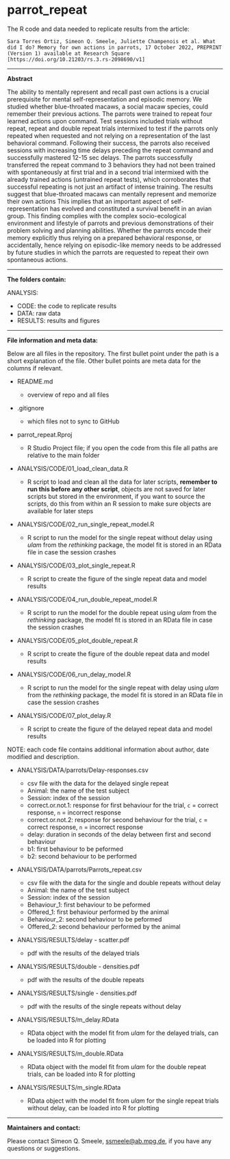 # parrot_repeat

The R code and data needed to replicate results from the article:

```
Sara Torres Ortiz, Simeon Q. Smeele, Juliette Champenois et al. What did I do? Memory for own actions in parrots, 17 October 2022, PREPRINT (Version 1) available at Research Square [https://doi.org/10.21203/rs.3.rs-2098690/v1]
```
------------------------------------------------

**Abstract**

The ability to mentally represent and recall past own actions is a crucial prerequisite for mental self-representation and episodic memory. We studied whether blue-throated macaws, a social macaw species, could remember their previous actions. The parrots were trained to repeat four learned actions upon command. Test sessions included trials without repeat, repeat and double repeat trials intermixed to test if the parrots only repeated when requested and not relying on a representation of the last behavioral command. Following their success, the parrots also received sessions with increasing time delays preceding the repeat command and successfully mastered 12-15 sec delays. The parrots successfully transferred  the repeat command to 3 behaviors they had not been trained with spontaneously at first trial and in a second trial intermixed with the already trained actions (untrained repeat tests), which corroborates that successful repeating is not just an artifact of intense training. The results suggest that blue-throated macaws can mentally represent  and memorize their own actions This implies that an important aspect of self-representation has evolved and constituted a survival benefit in an avian group. This finding complies with the complex socio-ecological environment and lifestyle of parrots and previous demonstrations of their problem solving and planning abilities. Whether the parrots encode their memory explicitly thus relying on  a prepared behavioral response, or accidentally, hence relying on episodic-like memory needs to be addressed by future studies in which the parrots are requested to repeat their own spontaneous actions.

------------------------------------------------

**The folders contain:**

ANALYSIS:
  - CODE: the code to replicate results
  - DATA: raw data
  - RESULTS: results and figures

------------------------------------------------

**File information and meta data:**

Below are all files in the repository. The first bullet point under the path is a short explanation of the file. Other bullet points are meta data for the columns if relevant.

- README.md
	- overview of repo and all files
- .gitignore
	- which files not to sync to GitHub
- parrot_repeat.Rproj
	- R Studio Project file; if you open the code from this file all paths are relative to the main folder

- ANALYSIS/CODE/01_load_clean_data.R 
	- R script to load and clean all the data for later scripts, **remember to run this before any other script**, objects are not saved for later scripts but stored in the environment, if you want to source the scripts, do this from within an R session to make sure objects are available for later steps
- ANALYSIS/CODE/02_run_single_repeat_model.R
	- R script to run the model for the single repeat without delay using *ulam* from the *rethinking* package, the model fit is stored in an RData file in case the session crashes
- ANALYSIS/CODE/03_plot_single_repeat.R
	- R script to create the figure of the single repeat data and model results
- ANALYSIS/CODE/04_run_double_repeat_model.R
	- R script to run the model for the double repeat using *ulam* from the *rethinking* package, the model fit is stored in an RData file in case the session crashes
- ANALYSIS/CODE/05_plot_double_repeat.R
	-  R script to create the figure of the double repeat data and model results
- ANALYSIS/CODE/06_run_delay_model.R
	- R script to run the model for the single repeat with delay using *ulam* from the *rethinking* package, the model fit is stored in an RData file in case the session crashes
- ANALYSIS/CODE/07_plot_delay.R
	- R script to create the figure of the delayed repeat data and model results
	
NOTE: each code file contains additional information about author, date modified and description. 

- ANALYSIS/DATA/parrots/Delay-responses.csv
	- csv file with the data for the delayed single repeat
	- Animal: the name of the test subject
	- Session: index of the session
	- correct.or.not.1: response for first behaviour for the trial, `c` = correct response, `n` = incorrect response
	- correct.or.not.2: response for second behaviour for the trial, `c` = correct response, `n` = incorrect response
	- delay: duration in seconds of the delay between first and second behaviour
	- b1: first behaviour to be peformed
	- b2: second behaviour to be performed
- ANALYSIS/DATA/parrots/Parrots_repeat.csv 
	- csv file with the data for the single and double repeats without delay
	- Animal: the name of the test subject
	- Session: index of the session
	- Behaviour_1:  first behaviour to be peformed
	- Offered_1: first behaviour performed by the animal
	- Behaviour_2:  second behaviour to be peformed
	- Offered_2: second behaviour performed by the animal
	
- ANALYSIS/RESULTS/delay - scatter.pdf
	- pdf with the results of the delayed trials
- ANALYSIS/RESULTS/double - densities.pdf
	- pdf with the results of the double repeats
- ANALYSIS/RESULTS/single - densities.pdf
	- pdf with the results of the single repeats without delay
- ANALYSIS/RESULTS/m_delay.RData
	- RData object with the model fit from *ulam* for the delayed trials, can be loaded into R for plotting
- ANALYSIS/RESULTS/m_double.RData
	- RData object with the model fit from *ulam* for the double repeat trials, can be loaded into R for plotting
- ANALYSIS/RESULTS/m_single.RData
	- RData object with the model fit from *ulam* for the single repeat trials without delay, can be loaded into R for plotting

------------------------------------------------

**Maintainers and contact:**

Please contact Simeon Q. Smeele, <ssmeele@ab.mpg.de>, if you have any questions or suggestions. 




